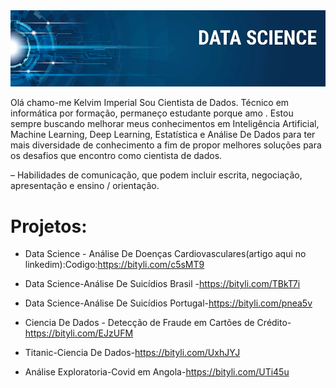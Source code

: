 <img src="banner.png">

Olá chamo-me Kelvim Imperial Sou Cientista de Dados. Técnico em informática por formação, permaneço estudante porque amo . Estou sempre buscando melhorar meus conhecimentos em Inteligência Artificial, Machine Learning, Deep Learning, Estatística e Análise De Dados para ter mais diversidade de conhecimento a fim de propor melhores soluções para os desafios que encontro como cientista de dados.

– Habilidades de comunicação, que podem incluir escrita, negociação, apresentação e ensino / orientação.

# Projetos:

- Data Science - Análise De Doenças Cardiovasculares(artigo aqui no linkedim):Codigo:https://bityli.com/c5sMT9

- Data Science-Análise De Suicídios Brasil -https://bityli.com/TBkT7i

- Data Science-Análise De Suicídios Portugal-https://bityli.com/pnea5v

- Ciencia De Dados - Detecção de Fraude em Cartões de Crédito-https://bityli.com/EJzUFM

- Titanic-Ciencia De Dados-https://bityli.com/UxhJYJ
 
- Análise Exploratoria-Covid em Angola-https://bityli.com/UTi45u
